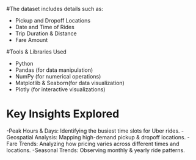 #The dataset includes details such as:  
- Pickup and Dropoff Locations
- Date and Time of Rides 
- Trip Duration & Distance
- Fare Amount   

#Tools & Libraries Used  
- Python
- Pandas (for data manipulation)  
- NumPy (for numerical operations)  
- Matplotlib & Seaborn(for data visualization)  
- Plotly (for interactive visualizations)  

# Key Insights Explored
-Peak Hours & Days: Identifying the busiest time slots for Uber rides.
-Geospatial Analysis: Mapping high-demand pickup & dropoff locations.
-Fare Trends: Analyzing how pricing varies across different times and locations.
-Seasonal Trends: Observing monthly & yearly ride patterns.
